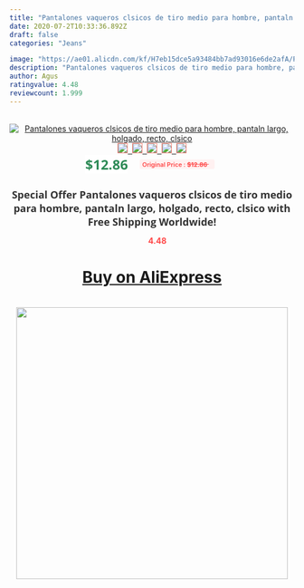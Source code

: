 ```yaml
---
title: "Pantalones vaqueros clsicos de tiro medio para hombre, pantaln largo, holgado, recto, clsico"
date: 2020-07-2T10:33:36.892Z
draft: false
categories: "Jeans"

image: "https://ae01.alicdn.com/kf/H7eb15dce5a93484bb7ad93016e6de2afA/Pantalones-vaqueros-clsicos-de-tiro-medio-para-hombre-pantaln-largo-holgado-recto-clsico.jpg"
description: "Pantalones vaqueros clsicos de tiro medio para hombre, pantaln largo, holgado, recto, clsico"
author: Agus
ratingvalue: 4.48
reviewcount: 1.999
---
```

<br>
<div style="text-align: center;">
<a href="https://s.click.aliexpress.com/e/_AL76sd" target="_blank" rel="nofollow noopener noreferrer"><img alt="Pantalones vaqueros clsicos de tiro medio para hombre, pantaln largo, holgado, recto, clsico" class="magnifier-image" src="https://ae01.alicdn.com/kf/H7eb15dce5a93484bb7ad93016e6de2afA/Pantalones-vaqueros-clsicos-de-tiro-medio-para-hombre-pantaln-largo-holgado-recto-clsico.jpg_640x640.jpg">
<br>
<img style="border:1px solid salmon" src="https://ae01.alicdn.com/kf/H7eb15dce5a93484bb7ad93016e6de2afA/Pantalones-vaqueros-clsicos-de-tiro-medio-para-hombre-pantaln-largo-holgado-recto-clsico.jpg_120x120.jpg">&nbsp;&nbsp;<img style="border:1px solid salmon" src="https://ae01.alicdn.com/kf/H1ed96ecd6ef04913bf23a2c557219430l/Pantalones-vaqueros-clsicos-de-tiro-medio-para-hombre-pantaln-largo-holgado-recto-clsico.jpg_120x120.jpg">&nbsp;&nbsp;<img style="border:1px solid salmon" src="https://ae01.alicdn.com/kf/H6d46f1fce0d0486187a3b594f06708d8Y/Pantalones-vaqueros-clsicos-de-tiro-medio-para-hombre-pantaln-largo-holgado-recto-clsico.jpg_120x120.jpg">&nbsp;&nbsp;<img style="border:1px solid salmon" src="https://ae01.alicdn.com/kf/Hd0be90e658cb430f9ea706e4f4e6e0824/Pantalones-vaqueros-clsicos-de-tiro-medio-para-hombre-pantaln-largo-holgado-recto-clsico.jpg_120x120.jpg">&nbsp;&nbsp;<img style="border:1px solid salmon" src="https://ae01.alicdn.com/kf/H08e59267ded44fbc9268c09e2b820212t/Pantalones-vaqueros-clsicos-de-tiro-medio-para-hombre-pantaln-largo-holgado-recto-clsico.jpg_120x120.jpg"></a></div><br0>
<div style="text-align: center;"><span style="background-color: white; border: 0px; box-sizing: border-box; color: seagreen; display: inline-block; font-family: &quot;open sans&quot; , &quot;arial&quot; , &quot;helvetica&quot; , sans-serif , &quot;heiti&quot;; font-size: 24px; font-stretch: inherit; font-weight: 700; line-height: inherit; margin: 0px 10px 0px 0px; padding: 0px; vertical-align: middle;">$12.86 </span>
<span style="background: rgb(255 , 241 , 241); border-radius: 3px; border: 0px; box-sizing: border-box; color: #ff4747; display: inline-block; font-family: inherit; font-size: 12px; font-stretch: inherit; font-style: inherit; font-variant: inherit; font-weight: 600; line-height: inherit; margin: 0px; padding: 2px 5px; transform: scale(0.9); vertical-align: middle;">Original Price : <b style="text-decoration: line-through;">$12.86 </b> &nbsp;&nbsp;</span></div>
<h1 style="color: #333333; display: inline-block; font-family: &quot;open sans&quot; , &quot;arial&quot; , &quot;helvetica&quot; , sans-serif , &quot;heiti&quot;; font-size: 18px; font-stretch: inherit; font-weight: 700; text-align: center;">Special Offer Pantalones vaqueros clsicos de tiro medio para hombre, pantaln largo, holgado, recto, clsico with Free Shipping Worldwide!</h1>
<div style="color: #ff4747; text-align: center;">
<img src="https://4.bp.blogspot.com/-M0ZcTcb-5uY/XleCXlxnR4I/AAAAAAAAAEc/OrjgMkXV1oMQFaCRZj5HQwOCBcu3w1FegCPcBGAYYCw/s1600/star.png" style="height: 15px;">&nbsp;<b>4.48</b></div>
<div class="button_cont" align="center"><a class="buynow_a" href="https://s.click.aliexpress.com/e/_AL76sd" target="_blank" rel="nofollow noopener noreferrer"><H1>Buy on AliExpress</H1></a></div><br>
<div class="separator" style="clear: both; text-align: center;">
<img src="https://lh3.googleusercontent.com/-pTy5HemUv9M/XlePHvY0dAI/AAAAAAAAAE4/0nX5iRUoIWY8eMW9Dpxeirr157OZliDIgCLcBGAsYHQ/s1600/badge.gif" width="480">
</div>
